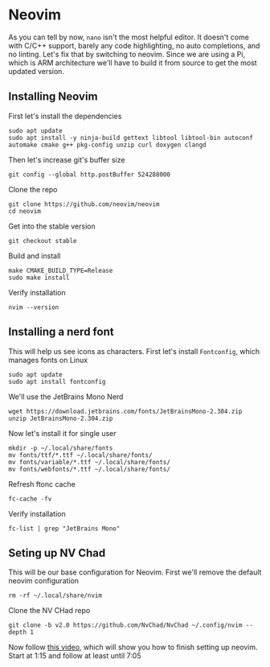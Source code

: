 # Neovim
As you can tell by now, `nano` isn't the most helpful editor. It doesn't come with C/C++ support, barely any code highlighting, no auto completions, and no linting. Let's fix that by switching to neovim. 
Since we are using a Pi, which is ARM architecture we'll have to build it from source to get the most updated version. 

## Installing Neovim
First let's install the dependencies
```
sudo apt update
sudo apt install -y ninja-build gettext libtool libtool-bin autoconf automake cmake g++ pkg-config unzip curl doxygen clangd
```

Then let's increase git's buffer size
```
git config --global http.postBuffer 524288000
```

Clone the repo
```
git clone https://github.com/neovim/neovim
cd neovim
```

Get into the stable version
```
git checkout stable
```

Build and install
```
make CMAKE_BUILD_TYPE=Release
sudo make install
```

Verify installation
```
nvim --version
```

## Installing a nerd font
This will help us see icons as characters. First let's install `Fontconfig`, which manages fonts on Linux
```
sudo apt update
sudo apt install fontconfig
```

We'll use the JetBrains Mono Nerd
```
wget https://download.jetbrains.com/fonts/JetBrainsMono-2.304.zip
unzip JetBrainsMono-2.304.zip
```

Now let's install it for single user
```
mkdir -p ~/.local/share/fonts
mv fonts/ttf/*.ttf ~/.local/share/fonts/
mv fonts/variable/*.ttf ~/.local/share/fonts/
mv fonts/webfonts/*.ttf ~/.local/share/fonts/
```

Refresh ftonc cache
```
fc-cache -fv
```

Verify installation
```
fc-list | grep "JetBrains Mono"
```

## Seting up NV Chad
This will be our base configuration for Neovim. First we'll remove the default neovim configuration
```
rm -rf ~/.local/share/nvim
```

Clone the NV CHad repo
```
git clone -b v2.0 https://github.com/NvChad/NvChad ~/.config/nvim --depth 1
```

Now follow [this video](https://www.youtube.com/watch?v=lsFoZIg-oDs), which will show you how to finish setting up neovim. Start at 1:15 and follow at least until 7:05
